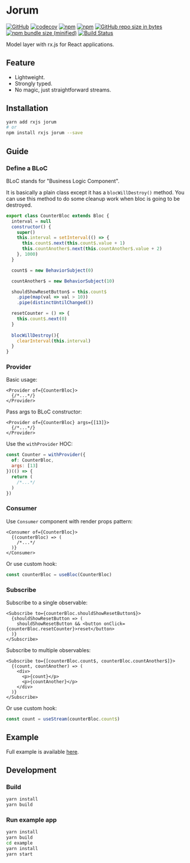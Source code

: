 #  Jorum

[![GitHub](https://img.shields.io/github/license/awmleer/jorum.svg)](https://github.com/awmleer/jorum)
[![codecov](https://codecov.io/gh/awmleer/jorum/branch/master/graph/badge.svg)](https://codecov.io/gh/awmleer/jorum)
[![npm](https://img.shields.io/npm/v/jorum.svg)](https://www.npmjs.com/package/jorum)
[![npm](https://img.shields.io/npm/dw/jorum.svg)](https://www.npmjs.com/package/jorum)
[![GitHub repo size in bytes](https://img.shields.io/github/repo-size/awmleer/jorum.svg)](https://github.com/awmleer/jorum)
[![npm bundle size (minified)](https://img.shields.io/bundlephobia/min/jorum.svg)](https://www.npmjs.com/package/jorum)
[![Build Status](https://travis-ci.org/awmleer/jorum.svg?branch=master)](https://travis-ci.org/awmleer/jorum)

Model layer with rx.js for React applications.

## Feature

- Lightweight.
- Strongly typed.
- No magic, just straightforward streams.

## Installation

```bash
yarn add rxjs jorum
# or
npm install rxjs jorum --save
```

## Guide

### Define a BLoC

BLoC stands for "Business Logic Component".

It is basically a plain class except it has a `blocWillDestroy()` method. You can use this method to do some cleanup work when bloc is going to be destroyed.

```javascript
export class CounterBloc extends Bloc {
  interval = null
  constructor() {
    super()
    this.interval = setInterval(() => {
      this.count$.next(this.count$.value + 1)
      this.countAnother$.next(this.countAnother$.value + 2)
    }, 1000)
  }

  count$ = new BehaviorSubject(0)

  countAnother$ = new BehaviorSubject(10)

  shouldShowResetButton$ = this.count$
    .pipe(map(val => val > 10))
    .pipe(distinctUntilChanged())

  resetCounter = () => {
    this.count$.next(0)
  }
  
  blocWillDestroy(){
    clearInterval(this.interval)
  }
}
```

### Provider

Basic usage:

```tsx
<Provider of={CounterBloc}>
  {/*...*/}
</Provider>
```

Pass args to BLoC constructor:

```tsx
<Provider of={CounterBloc} args={[13]}>
  {/*...*/}
</Provider>
```

Use the `withProvider` HOC:

```jsx
const Counter = withProvider({
  of: CounterBloc,
  args: [13]
})(() => {
  return (
    /*...*/
  )
})
```

### Consumer

Use `Consumer` component with render props pattern:

```tsx
<Consumer of={CounterBloc}>
  {(counterBloc) => (
    /*...*/
  )}
</Consumer>
```

Or use custom hook:

```js
const counterBloc = useBloc(CounterBloc)
```

### Subscribe

Subscribe to a single observable:

```tsx
<Subscribe to={counterBloc.shouldShowResetButton$}>
  {shouldShowResetButton => (
    shouldShowResetButton && <button onClick={counterBloc.resetCounter}>reset</button>
  )}
</Subscribe>
```

Subscribe to multiple observables:

```tsx
<Subscribe to={[counterBloc.count$, counterBloc.countAnother$]}>
  {(count, countAnother) => (
    <div>
      <p>{count}</p>
      <p>{countAnother}</p>
    </div>
  )}
</Subscribe>
```

Or use custom hook:

```js
const count = useStream(counterBloc.count$)
```

## Example

Full example is available [here](https://github.com/awmleer/jorum/tree/master/example).

## Development

### Build

```bash
yarn install
yarn build
```

### Run example app

```bash
yarn install
yarn build
cd example
yarn install
yarn start
```

